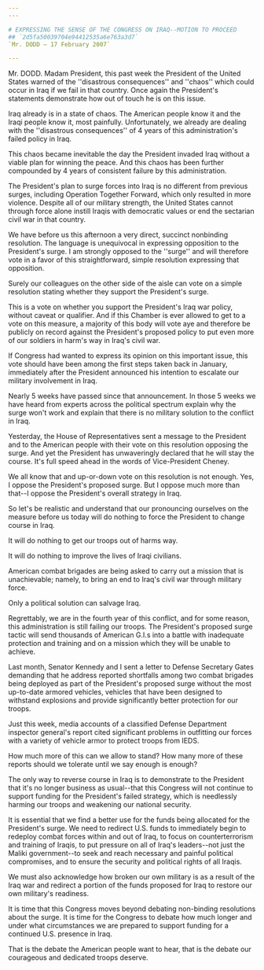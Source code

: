 ```yaml
---
---

# EXPRESSING THE SENSE OF THE CONGRESS ON IRAQ--MOTION TO PROCEED
## `2d5fa50039704e94412535a6e763a3d7`
`Mr. DODD — 17 February 2007`

---
```



Mr. DODD. Madam President, this past week the President of the United 
States warned of the ''disastrous consequences'' and ''chaos'' which 
could occur in Iraq if we fail in that country. Once again the 
President's statements demonstrate how out of touch he is on this 
issue.

Iraq already is in a state of chaos. The American people know it and 
the Iraqi people know it, most painfully. Unfortunately, we already are 
dealing with the ''disastrous consequences'' of 4 years of this 
administration's failed policy in Iraq.

This chaos became inevitable the day the President invaded Iraq 
without a viable plan for winning the peace. And this chaos has been 
further compounded by 4 years of consistent failure by this 
administration.

The President's plan to surge forces into Iraq is no different from 
previous surges, including Operation Together Forward, which only 
resulted in more violence. Despite all of our military strength, the 
United States cannot through force alone instill Iraqis with democratic 
values or end the sectarian civil war in that country.

We have before us this afternoon a very direct, succinct nonbinding 
resolution. The language is unequivocal in expressing opposition to the 
President's surge. I am strongly opposed to the ''surge'' and will 
therefore vote in a favor of this straightforward, simple resolution 
expressing that opposition.

Surely our colleagues on the other side of the aisle can vote on a 
simple resolution stating whether they support the President's surge.

This is a vote on whether you support the President's Iraq war 
policy, without caveat or qualifier. And if this Chamber is ever 
allowed to get to a vote on this measure, a majority of this body will 
vote aye and therefore be publicly on record against the President's 
proposed policy to put even more of our soldiers in harm's way in 
Iraq's civil war.

If Congress had wanted to express its opinion on this important 
issue, this vote should have been among the first steps taken back in 
January, immediately after the President announced his intention to 
escalate our military involvement in Iraq.

Nearly 5 weeks have passed since that announcement. In those 5 weeks 
we have heard from experts across the political spectrum explain why 
the surge won't work and explain that there is no military solution to 
the conflict in Iraq.

Yesterday, the House of Representatives sent a message to the 
President and to the American people with their vote on this resolution 
opposing the surge. And yet the President has unwaveringly declared 
that he will stay the course. It's full speed ahead in the words of 
Vice-President Cheney.

We all know that and up-or-down vote on this resolution is not 
enough. Yes, I oppose the President's proposed surge. But I oppose much 
more than that--I oppose the President's overall strategy in Iraq.

So let's be realistic and understand that our pronouncing ourselves 
on the measure before us today will do nothing to force the President 
to change course in Iraq.

It will do nothing to get our troops out of harms way.

It will do nothing to improve the lives of Iraqi civilians.

American combat brigades are being asked to carry out a mission that 
is unachievable; namely, to bring an end to Iraq's civil war through 
military force.

Only a political solution can salvage Iraq.

Regrettably, we are in the fourth year of this conflict, and for some 
reason, this administration is still failing our troops. The 
President's proposed surge tactic will send thousands of American G.I.s 
into a battle with inadequate protection and training and on a mission 
which they will be unable to achieve.

Last month, Senator Kennedy and I sent a letter to Defense Secretary 
Gates demanding that he address reported shortfalls among two combat 
brigades being deployed as part of the President's proposed surge 
without the most up-to-date armored vehicles, vehicles that have been 
designed to withstand explosions and provide significantly better 
protection for our troops.

Just this week, media accounts of a classified Defense Department 
inspector general's report cited significant problems in outfitting our 
forces with a variety of vehicle armor to protect troops from IEDS.

How much more of this can we allow to stand? How many more of these 
reports should we tolerate until we say enough is enough?

The only way to reverse course in Iraq is to demonstrate to the 
President that it's no longer business as usual--that this Congress 
will not continue to support funding for the President's failed 
strategy, which is needlessly harming our troops and weakening our 
national security.

It is essential that we find a better use for the funds being 
allocated for the President's surge. We need to redirect U.S. funds to 
immediately begin to redeploy combat forces within and out of Iraq, to 
focus on counterterrorism and training of Iraqis, to put pressure on 
all of Iraq's leaders--not just the Maliki government--to seek and 
reach necessary and painful political compromises, and to ensure the 
security and political rights of all Iraqis.

We must also acknowledge how broken our own military is as a result 
of the Iraq war and redirect a portion of the funds proposed for Iraq 
to restore our own military's readiness.

It is time that this Congress moves beyond debating non-binding 
resolutions about the surge. It is time for the Congress to debate how 
much longer and under what circumstances we are prepared to support 
funding for a continued U.S. presence in Iraq.



That is the debate the American people want to hear, that is the 
debate our courageous and dedicated troops deserve.